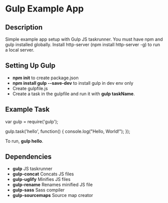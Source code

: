 <h1>Gulp Example App</h1>

<h2>Description</h2>

<p>Simple example app setup with Gulp JS taskrunner. You must have npm and gulp installed globally. Install http-server (npm install http-server -g) to run a local server.</p>

<h2>Setting Up Gulp</h2>

<ul>
  <li><strong>npm init</strong> to create package.json</li>
  <li><strong>npm install gulp --save-dev</strong> to install gulp in dev env only</li>
  <li>Create gulpfile.js</li>
  <li>Create a task in the gulpfile and run it with <strong>gulp taskName</strong>.
</ul>

<h2>Example Task</h2>

var gulp = require('gulp');

<p>
gulp.task('hello', function() {
  console.log("Hello, World!");
});
</p>

To run, <strong>gulp hello</strong>.

<h2>Dependencies</h2>

<ul>
  <li><strong>gulp</strong> JS taskrunner</li>
  <li><strong>gulp-concat</strong> Concats JS files</li>
  <li><strong>gulp-uglify</strong> Minifies JS files</li>
  <li><strong>gulp-rename</strong> Renames minified JS file</li>
  <li><strong>gulp-sass</strong> Sass compiler</li>
  <li><strong>gulp-sourcemaps</strong> Source map creator</li>
</ul>

